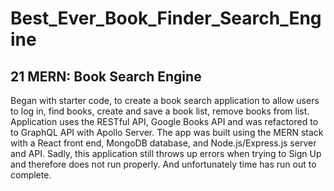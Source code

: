 # Best_Ever_Book_Finder_Search_Engine

## 21 MERN: Book Search Engine

Began with starter code, to create a book search application to allow users to log in, find books, create and save a book list, remove books from list. Application uses the RESTful API, Google Books API and was refactored to to GraphQL API with Apollo Server. The app was built using the MERN stack with a React front end, MongoDB database, and Node.js/Express.js server and API. Sadly, this application still throws up errors when trying to Sign Up and therefore does not run properly. And unfortunately time has run out to complete. 


